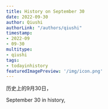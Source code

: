 ```yaml
---
title: History on September 30
date: 2022-09-30
author: Qiushi 
authorLink: "/authors/qiushi"
timestamp: 
- 2022-09
- 09-30
multitype: 
- qiushi
tags: 
- todayinhistory
featuredImagePreview: '/img/icon.png'
---
```









历史上的9月30日，

September 30 in history, 

<!--more-->

